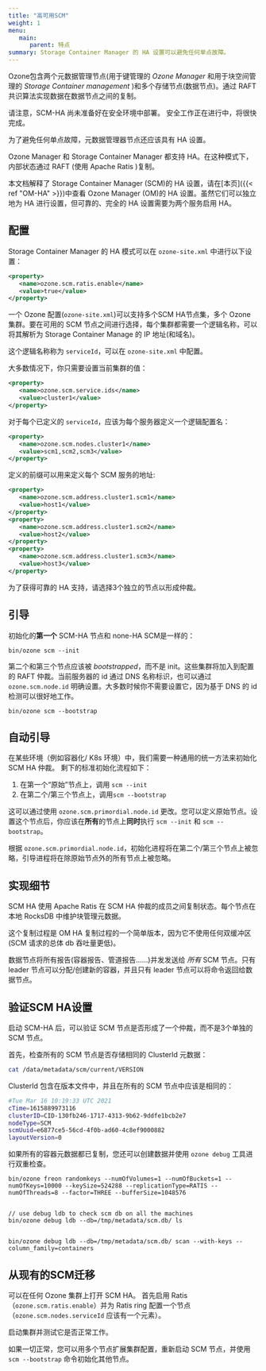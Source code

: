 ```yaml
---
title: "高可用SCM"
weight: 1
menu:
   main:
      parent: 特点
summary: Storage Container Manager 的 HA 设置可以避免任何单点故障。
---
```

<!---
  Licensed to the Apache Software Foundation (ASF) under one or more
  contributor license agreements.  See the NOTICE file distributed with
  this work for additional information regarding copyright ownership.
  The ASF licenses this file to You under the Apache License, Version 2.0
  (the "License"); you may not use this file except in compliance with
  the License.  You may obtain a copy of the License at

      http://www.apache.org/licenses/LICENSE-2.0

  Unless required by applicable law or agreed to in writing, software
  distributed under the License is distributed on an "AS IS" BASIS,
  WITHOUT WARRANTIES OR CONDITIONS OF ANY KIND, either express or implied.
  See the License for the specific language governing permissions and
  limitations under the License.
-->

Ozone包含两个元数据管理节点(用于键管理的 *Ozone Manager* 和用于块空间管理的 *Storage Container management* )和多个存储节点(数据节点)。通过 RAFT 共识算法实现数据在数据节点之间的复制。

<div class="alert alert-warning" role="alert">
请注意，SCM-HA 尚未准备好在安全环境中部署。 安全工作正在进行中，将很快完成。
</div>

为了避免任何单点故障，元数据管理器节点还应该具有 HA 设置。

Ozone Manager 和 Storage Container Manager 都支持 HA。在这种模式下，内部状态通过 RAFT (使用 Apache Ratis )复制。

本文档解释了 Storage Container Manager (SCM)的 HA 设置，请在[本页]({{< ref "OM-HA" >}})中查看 Ozone Manager (OM)的 HA 设置。虽然它们可以独立地为 HA 进行设置，但可靠的、完全的 HA 设置需要为两个服务启用 HA。

## 配置

Storage Container Manager 的 HA 模式可以在 `ozone-site.xml` 中进行以下设置：

```XML
<property>
   <name>ozone.scm.ratis.enable</name>
   <value>true</value>
</property>
```
一个 Ozone 配置(`ozone-site.xml`)可以支持多个SCM HA节点集，多个 Ozone 集群。要在可用的 SCM 节点之间进行选择，每个集群都需要一个逻辑名称，可以将其解析为 Storage Container Manage 的 IP 地址(和域名)。

这个逻辑名称称为 `serviceId`，可以在 `ozone-site.xml` 中配置。

大多数情况下，你只需要设置当前集群的值：

```XML
<property>
   <name>ozone.scm.service.ids</name>
   <value>cluster1</value>
</property>
```

对于每个已定义的 `serviceId`，应该为每个服务器定义一个逻辑配置名：

```XML
<property>
   <name>ozone.scm.nodes.cluster1</name>
   <value>scm1,scm2,scm3</value>
</property>
```

定义的前缀可以用来定义每个 SCM 服务的地址:

```XML
<property>
   <name>ozone.scm.address.cluster1.scm1</name>
   <value>host1</value>
</property>
<property>
   <name>ozone.scm.address.cluster1.scm2</name>
   <value>host2</value>
</property>
<property>
   <name>ozone.scm.address.cluster1.scm3</name>
   <value>host3</value>
</property>
```

为了获得可靠的 HA 支持，请选择3个独立的节点以形成仲裁。

## 引导

初始化的**第一个** SCM-HA 节点和 none-HA SCM是一样的：

```
bin/ozone scm --init
```

第二个和第三个节点应该被 *bootstrapped*，而不是 init。这些集群将加入到配置的 RAFT 仲裁。当前服务器的 id 通过 DNS 名称标识，也可以通过 `ozone.scm.node.id` 明确设置。大多数时候你不需要设置它，因为基于 DNS 的 id 检测可以很好地工作。

```
bin/ozone scm --bootstrap
```

## 自动引导

在某些环境（例如容器化/ K8s 环境）中，我们需要一种通用的统一方法来初始化 SCM HA 仲裁。 剩下的标准初始化流程如下：

 1. 在第一个“原始”节点上，调用 `scm --init`
 2. 在第二个/第三个节点上，调用`scm --bootstrap`

这可以通过使用 `ozone.scm.primordial.node.id` 更改。您可以定义原始节点。设置这个节点后，你应该在**所有**的节点上**同时**执行 `scm --init` 和 `scm --bootstrap`。

根据 `ozone.scm.primordial.node.id`，初始化进程将在第二个/第三个节点上被忽略，引导进程将在除原始节点外的所有节点上被忽略。

## 实现细节

SCM HA 使用 Apache Ratis 在 SCM HA 仲裁的成员之间复制状态。每个节点在本地 RocksDB 中维护块管理元数据。

这个复制过程是 OM HA 复制过程的一个简单版本，因为它不使用任何双缓冲区(SCM 请求的总体 db 吞吐量更低)。

数据节点将所有报告(容器报告、管道报告……)并发发送给 *所有* SCM 节点。只有 leader 节点可以分配/创建新的容器，并且只有 leader 节点可以将命令返回给数据节点。

## 验证SCM HA设置

启动 SCM-HA 后，可以验证 SCM 节点是否形成了一个仲裁，而不是3个单独的 SCM 节点。

首先，检查所有的 SCM 节点是否存储相同的 ClusterId 元数据：

```bash
cat /data/metadata/scm/current/VERSION
```

ClusterId 包含在版本文件中，并且在所有的 SCM 节点中应该是相同的：

```bash
#Tue Mar 16 10:19:33 UTC 2021
cTime=1615889973116
clusterID=CID-130fb246-1717-4313-9b62-9ddfe1bcb2e7
nodeType=SCM
scmUuid=e6877ce5-56cd-4f0b-ad60-4c8ef9000882
layoutVersion=0
```

如果所有的容器元数据都已复制，您还可以创建数据并使用 `ozone debug` 工具进行双重检查。

```shell
bin/ozone freon randomkeys --numOfVolumes=1 --numOfBuckets=1 --numOfKeys=10000 --keySize=524288 --replicationType=RATIS --numOfThreads=8 --factor=THREE --bufferSize=1048576
 
 
// use debug ldb to check scm db on all the machines
bin/ozone debug ldb --db=/tmp/metadata/scm.db/ ls
 
 
bin/ozone debug ldb --db=/tmp/metadata/scm.db/ scan --with-keys --column_family=containers
```

## 从现有的SCM迁移

可以在任何 Ozone 集群上打开 SCM HA。 首先启用 Ratis（`ozone.scm.ratis.enable`）并为 Ratis ring 配置一个节点（`ozone.scm.nodes.serviceId` 应该有一个元素）。

启动集群并测试它是否正常工作。

如果一切正常，您可以用多个节点扩展集群配置，重新启动 SCM 节点，并使用 `scm --bootstrap` 命令初始化其他节点。
